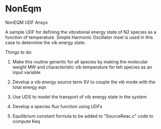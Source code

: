 # NonEqm
NonEQM UDF Ansys


A sample UDF for defining the vibrational energy state of N2 species as a function of temperature. Simple Harmonic Oscillator moel is used in this case to determine the vib energy state. 

Things to do:

1. Make this routine genertic for all species by making the molecular weight MW and characteristic vib temperature for teh species as an input variable

2. Develop a vib energy source term SV to couple the vib mode with the total energy eqn

3. Use UDS to model the transport of vib energy state in the system

4. Develop a species flux function using UDFs

5. Equilibrium constant formula to be added to "SourceReac.c" code to compute Keq
